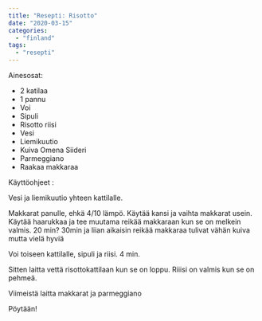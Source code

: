 ```yaml
---
title: "Resepti: Risotto"
date: "2020-03-15"
categories: 
  - "finland"
tags: 
  - "resepti"
---
```


Ainesosat:

- 2 katilaa
- 1 pannu
- Voi
- Sipuli
- Risotto riisi
- Vesi
- Liemikuutio
- Kuiva Omena Siideri
- Parmeggiano
- Raakaa makkaraa

Käyttöohjeet :

Vesi ja liemikuutio yhteen kattilalle.

Makkarat panulle, ehkä 4/10 lämpö. Käytää kansi ja vaihta makkarat usein. Käytää haarukkaa ja tee muutama reikää makkaraan kun se on melkein valmis. 20 min? 30min ja liian aikaisin reikää makkaraa tulivat vähän kuiva mutta vielä hyviä

Voi toiseen kattilalle, sipuli ja riisi. 4 min.

Sitten laitta vettä risottokattilaan kun se on loppu. Riiisi on valmis kun se on pehmeä.

Viimeistä laitta makkarat ja parmeggiano

Pöytään!
